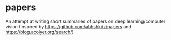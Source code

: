 # papers
An attempt at writing short summaries of papers on deep learning/computer vision (Inspired by https://github.com/abhshkdz/papers and https://blog.acolyer.org/search/)
